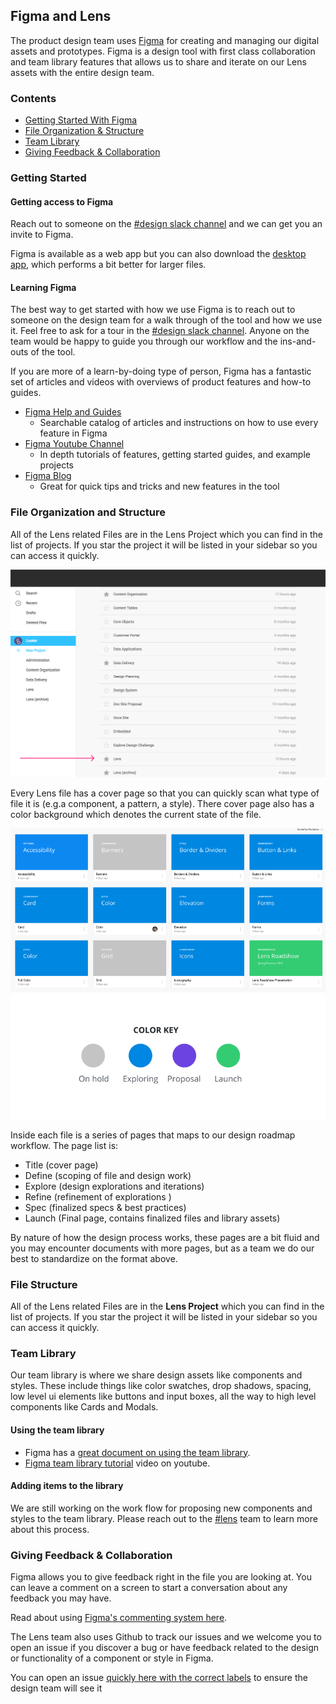 ## Figma and Lens

The product design team uses [Figma](https://www.figma.com/) for creating and managing our digital assets and prototypes. Figma is a design tool with first class collaboration and team library features that allows us to share and iterate on our Lens assets with the entire design team.


### Contents
- [Getting Started With Figma](#getting-started)
- [File Organization & Structure](#file-organization-and-structure)
- [Team Library](#team-library)
- [Giving Feedback & Collaboration](#giving-feedback)

### Getting Started

#### Getting access to Figma

Reach out to someone on the [#design slack channel](https://looker.slack.com/messages/C45GCJ410) and we can get you an invite to Figma.

Figma is available as a web app but you can also download the [desktop app](https://www.figma.com/downloads/), which performs a bit better for larger files.

#### Learning Figma

The best way to get started with how we use Figma is to reach out to someone on the design team for a walk through of the tool and how we use it. Feel free to ask for a tour in the  [#design slack channel](https://looker.slack.com/messages/C45GCJ410). Anyone on the team would be happy to guide you through our workflow and the ins-and-outs of the tool.

If you are more of a learn-by-doing type of person, Figma has a fantastic set of articles and videos with overviews of product features and how-to guides.

- [Figma Help and Guides](https://help.figma.com/)
    -  Searchable catalog of articles and instructions on how to use every feature in Figma
- [Figma Youtube Channel](https://www.youtube.com/channel/UCQsVmhSa4X-G3lHlUtejzLA)
  - In depth tutorials of features, getting started guides, and example projects
- [Figma Blog](https://blog.figma.com/product/home)
  - Great for quick tips and tricks and new features in the tool

### File Organization and Structure
All of the Lens related Files are in the Lens Project which you can find in the list of projects. If you star the project it will be listed in your sidebar so you can access it quickly.

![Fimga Project List](/static/img/fimga_shots/figma-1.png)

Every Lens file has a cover page so that you can quickly scan what type of file it is (e.g.a component, a pattern, a style). There cover page also has a color background which denotes the current state of the file.

![Lens Color key](/static/img/fimga_shots/files.png)
![Lens Color key](/static/img/fimga_shots/color-key.png)

Inside each file is a series of pages that maps to our design roadmap workflow. The page list is:
- Title (cover page)
- Define (scoping of file and design work)
- Explore (design explorations and iterations)
- Refine (refinement of explorations )
- Spec (finalized specs & best practices)
- Launch (Final page, contains finalized files and library assets)

By nature of how the design process works, these pages are a bit fluid and you may encounter documents with more pages, but as a team we do our best to standardize on the format above.

### File Structure
All of the Lens related Files are in the **Lens Project** which you can find in the list of projects. If you star the project it will be listed in your sidebar so you can access it quickly.

### Team Library

Our team library is where we share design assets like components and styles. These include things like color swatches, drop shadows, spacing, low level ui elements like buttons and input boxes, all the way to high level components like Cards and Modals.

#### Using the team library

- Figma has a [great document on using the team library](https://help.figma.com/editor/team-library).
- [Figma team library tutorial](https://www.youtube.com/watch?v=PgRUEyw9xpo) video on youtube.

#### Adding items to the library

We are still working on the work flow for proposing new components and styles to the team library. Please reach out to the [#lens](https://looker.slack.com/messages/C9NHFLY0G) team to learn more about this process.

### Giving Feedback & Collaboration

Figma allows you to give feedback right in the file you are looking at. You can leave a comment on a screen to start a conversation about any feedback you may have.

Read about using [Figma's commenting system here](https://help.figma.com/editor/1322329-toolbar/comments).

The Lens team also uses Github to track our issues and we welcome you to open an issue if you discover a bug or have feedback related to the design or functionality of a component or style in Figma.

You can open an issue [quickly here with the correct labels](https://github.com/looker/relens/issues/new?title=Design+Feedback&labels=design,figma) to ensure the design team will see it

